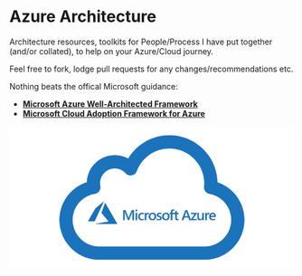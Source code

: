 # Azure Architecture
Architecture resources, toolkits for People/Process I have put together (and/or collated), to help on your Azure/Cloud journey.

Feel free to fork, lodge pull requests for any changes/recommendations etc.

Nothing beats the offical Microsoft guidance:

* [**Microsoft Azure Well-Architected Framework**](https://docs.microsoft.com/en-us/azure/architecture/framework/)
* [**Microsoft Cloud Adoption Framework for Azure**](https://docs.microsoft.com/en-us/azure/cloud-adoption-framework/)

![Microsoft Azure](/images/Microsoft_Azure.jpg "Microsoft Azure")
